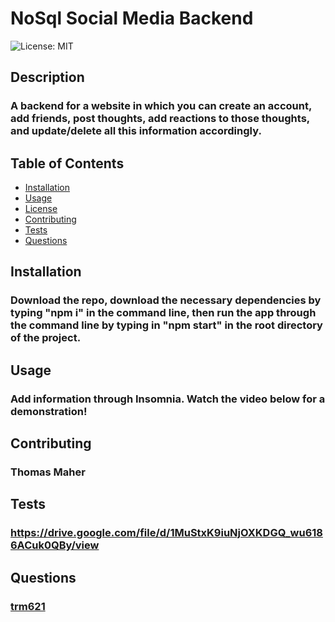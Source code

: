 # NoSql Social Media Backend
  ![License: MIT](https://img.shields.io/badge/License-MIT-yellow.svg)
  ## Description
  ### A backend for a website in which you can create an account, add friends, post thoughts, add reactions to those thoughts, and update/delete all this information accordingly.
  ## Table of Contents
  - <a href="#installation">Installation</a>
  - <a href="#usage">Usage</a>
  - <a href="#license">License</a>
  - <a href="#contributing">Contributing</a>
  - <a href="#tests">Tests</a>
  - <a href="#questions">Questions</a>
  ## Installation
  ### Download the repo, download the necessary dependencies by typing "npm i" in the command line, then run the app through the command line by typing in "npm start" in the root directory of the project.
  ## Usage
  ### Add information through Insomnia. Watch the video below for a demonstration!
  ## Contributing
  ### Thomas Maher
  ## Tests
  ### https://drive.google.com/file/d/1MuStxK9iuNjOXKDGQ_wu6186ACuk0QBy/view
  ## Questions
  ### <a href="https://www.github.com/trm621">trm621</a>

